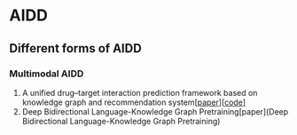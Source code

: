 # AIDD
## Different forms of AIDD
### Multimodal AIDD
1. A unified drug–target interaction prediction framework based on knowledge graph and recommendation system[[paper](https://www.nature.com/articles/s41467-021-27137-3)][[code](https://zenodo.org/record/5500305)]
2. Deep Bidirectional Language-Knowledge Graph Pretraining[paper](Deep Bidirectional Language-Knowledge Graph Pretraining)
